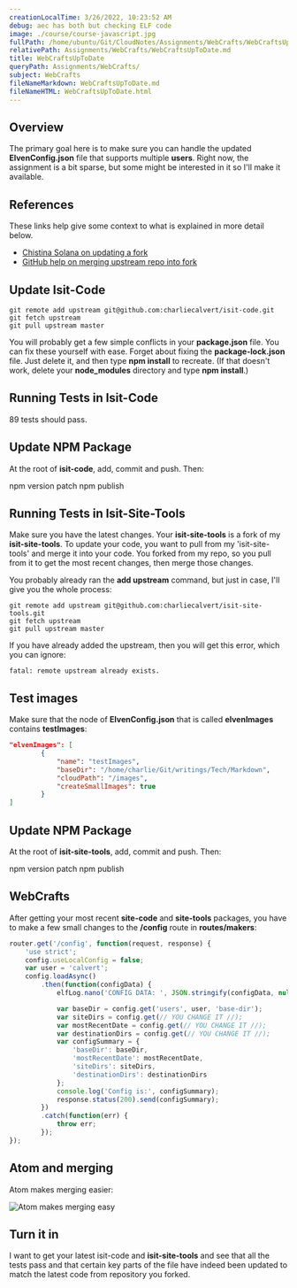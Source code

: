 ```yaml
---
creationLocalTime: 3/26/2022, 10:23:52 AM
debug: aec has both but checking ELF code
image: ./course/course-javascript.jpg
fullPath: /home/ubuntu/Git/CloudNotes/Assignments/WebCrafts/WebCraftsUpToDate.md
relativePath: Assignments/WebCrafts/WebCraftsUpToDate.md
title: WebCraftsUpToDate
queryPath: Assignments/WebCrafts/
subject: WebCrafts
fileNameMarkdown: WebCraftsUpToDate.md
fileNameHTML: WebCraftsUpToDate.html
---
```



<!-- toc -->
<!-- tocstop -->

## Overview

The primary goal here is to make sure you can handle the updated **ElvenConfig.json** file that supports multiple **users**. Right now, the assignment is a bit sparse, but some might be interested in it so I'll make it available.

## References

These links help give some context to what is explained in more detail below.

- [Chistina Solana on updating a fork][csf]
- [GitHub help on merging upstream repo into fork][gmh]

## Update Isit-Code

    git remote add upstream git@github.com:charliecalvert/isit-code.git
    git fetch upstream
    git pull upstream master

You will probably get a few simple conflicts in your **package.json** file. You can fix these yourself with ease. Forget about fixing the **package-lock.json** file. Just delete it, and then type **npm install** to recreate. (If that doesn't work, delete your **node_modules** directory and type **npm install**.)

## Running Tests in Isit-Code

89 tests should pass.

## Update NPM Package

At the root of **isit-code**, add, commit and push. Then:

  npm version patch
  npm publish

## Running Tests in Isit-Site-Tools

Make sure you have the latest changes. Your **isit-site-tools** is a fork of my **isit-site-tools**. To update your code, you want to pull from my 'isit-site-tools' and merge it into your code. You forked from my repo, so you pull from it to get the most recent changes, then merge those changes.

You probably already ran the **add upstream** command, but just in case, I'll give you the whole process:

```nohighlighting
git remote add upstream git@github.com:charliecalvert/isit-site-tools.git
git fetch upstream
git pull upstream master
```

If you have already added the upstream, then you will get this error, which you can ignore:

    fatal: remote upstream already exists.

## Test images

Make sure that the node of **ElvenConfig.json** that is called  **elvenImages** contains **testImages**:

```json
"elvenImages": [
        {
            "name": "testImages",
            "baseDir": "/home/charlie/Git/writings/Tech/Markdown",
            "cloudPath": "/images",
            "createSmallImages": true
        }
]
```

## Update NPM Package

At the root of **isit-site-tools**, add, commit and push. Then:

  npm version patch
  npm publish


## WebCrafts

After getting your most recent **site-code** and **site-tools** packages, you have to make a few small changes to the **/config** route in **routes/makers**:

```javascript
router.get('/config', function(request, response) {
    'use strict';
    config.useLocalConfig = false;
    var user = 'calvert';
    config.loadAsync()
        .then(function(configData) {
            elfLog.nano('CONFIG DATA: ', JSON.stringify(configData, null, 4));

            var baseDir = config.get('users', user, 'base-dir');
            var siteDirs = config.get(// YOU CHANGE IT //);
            var mostRecentDate = config.get(// YOU CHANGE IT //);
            var destinationDirs = config.get(// YOU CHANGE IT //);
            var configSummary = {
                'baseDir': baseDir,
                'mostRecentDate': mostRecentDate,
                'siteDirs': siteDirs,
                'destinationDirs': destinationDirs
            };
            console.log('Config is:', configSummary);
            response.status(200).send(configSummary);
        })
        .catch(function(err) {
            throw err;
        });
});

```

## Atom and merging

Atom makes merging easier:

![Atom makes merging easy][am]

## Turn it in

I want to get your latest isit-code and **isit-site-tools** and see that all the tests pass and that certain key parts of the file have indeed been updated to match the latest code from repository you forked.

[am]: https://s3.amazonaws.com/bucket01.elvenware.com/images/up-to-date-merge-atom.png
[csf]:https://gist.github.com/CristinaSolana/1885435
[gmh]: https://help.github.com/articles/merging-an-upstream-repository-into-your-fork/
